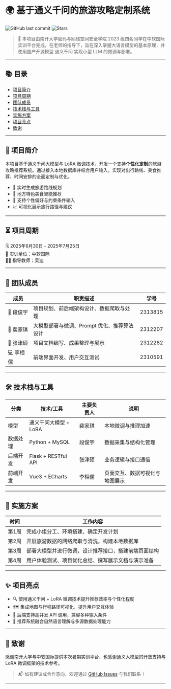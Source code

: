 # 🌍 基于通义千问的旅游攻略定制系统

![GitHub last commit](https://img.shields.io/github/last-commit/Mi-Da-Da/NK_ChinaSoft_project)
![Stars](https://img.shields.io/github/stars/Mi-Da-Da/NK_ChinaSoft_project?style=social)

> 🚀 本项目由南开大学密码与网络空间安全学院 2023 级四名同学在中软国际实训平台完成，在老师的指导下，旨在深入掌握大语言模型的基本原理，并使用国产开源模型 通义千问 实现小型 LLM 的微调与部署。

---

## 📚 目录

- [项目简介](#项目简介)
- [项目周期](#项目周期)
- [团队成员](#团队成员)
- [技术栈与工具](#技术栈与工具)
- [实施方案](#实施方案)
- [项目亮点](#项目亮点)
- [致谢](#致谢)

---

## 📌 项目简介

本项目基于通义千问大模型与 LoRA 微调技术，开发一个支持**个性化定制**的旅游攻略推荐系统。通过接入本地数据库并结合用户输入，实现对出行路线、美食推荐、时间安排的全面定制与优化。

- 🔄 实时生成旅游路线规划  
- 🍜 地方特色美食智能推荐  
- 🎯 支持个性偏好与约束条件输入  
- 📈 可视化展示旅行路径与建议

---

## ⏳ 项目周期

🗓️ 2025年6月30日 - 2025年7月25日  
🏢 实训单位：中软国际  
👨‍🏫 指导教师：吴迪  

---

## 👥 团队成员

| 成员     | 职责描述                           | 学号     |
|--------|----------------------------------|---------|
| 🎯 段俊宇 | 项目规划、前后端架构设计、数据爬取与处理         | 2313815 |
| 🧠 裴家琪 | 大模型部署与微调、Prompt 优化、推荐算法设计   | 2312207 |
| 📄 张津硕 | 项目文档编写、成果整理与展示                | 2312282 |
| 💻 李相儒 | 前端界面开发、用户交互测试                  | 2310591 |

---

## 🛠️ 技术栈与工具

| 分类     | 技术/工具             | 主要负责人 | 说明                     |
|--------|---------------------|--------|------------------------|
| 模型     | 通义千问大模型 + LoRA    | 裴家琪   | 本地微调与推理加速             |
| 数据处理  | Python + MySQL       | 段俊宇   | 数据采集与结构化管理           |
| 后端开发  | Flask + RESTful API | 张津硕   | 业务逻辑与接口通信             |
| 前端开发  | Vue3 + ECharts      | 李相儒   | 页面交互、数据可视化与地图展示      |

---

## 📅 实施方案

| 时间     | 工作内容                                       |
|--------|----------------------------------------------|
| 第1周   | 完成小组分工、环境搭建、确定开发计划                         |
| 第2周   | 开展旅游数据的网络爬取与清洗，构建本地数据库                     |
| 第3周   | 部署大模型并进行微调，设计推荐接口，搭建前端页面结构                |
| 第4周   | 用户体验测试、项目优化总结、撰写展示文档与演示准备                  |

---

## ✨ 项目亮点

- 🔍 使用通义千问 + LoRA 微调技术提升推荐效率与个性化程度  
- 🗺️ 集成地图与行程路径可视化，提升用户交互体验  
- 🔄 后端支持高并发 API 调用，兼容多种输入条件  
- 🎯 推荐系统融合自然语言理解与多源数据处理能力

---

## 🙏 致谢

感谢南开大学与中软国际提供本次暑期实训平台，也感谢通义大模型的开放支持与 LoRA 微调框架的技术参考。

> 📬 如有建议或合作意向，欢迎通过 [GitHub Issues](https://github.com/Mi-Da-Da/NK_ChinaSoft_project/issues) 与我们联系！

---






